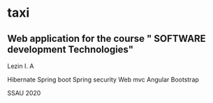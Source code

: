# taxi


## Web application for the course " SOFTWARE development Technologies"
Lezin I. A


Hibernate
Spring boot
Spring security
Web mvc
Angular
Bootstrap

SSAU 2020
